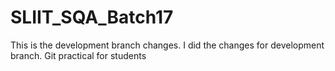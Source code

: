 # SLIIT_SQA_Batch17
This is the development branch changes. I did the changes for development branch.
Git practical for students


